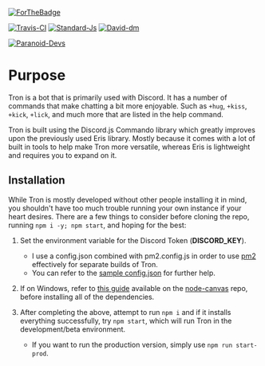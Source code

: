 [![ForTheBadge](http://forthebadge.com/images/badges/does-not-contain-msg.svg)](https://forthebadge.com/)

[![Travis-CI](https://travis-ci.org/Paranoid-Devs/Tron.svg?branch=master)](https://travis-ci.org/Paranoid-Devs/Tron)
[![Standard-Js](https://img.shields.io/badge/code_style-standard-brightgreen.svg)](https://standardjs.com/)
[![David-dm](https://david-dm.org/Paranoid-Devs/Tron.svg)](https://david-dm.org/Paranoid-Devs/Tron)

[![Paranoid-Devs](https://discordapp.com/api/guilds/325504841541746688/embed.png)](https://discord.gg/JfskD5Q)

# Purpose

Tron is a bot that is primarily used with Discord. It has a number of commands that make chatting a
bit more enjoyable. Such as `+hug`, `+kiss`, `+kick`, `+lick`, and much more that are listed in
the help command.

Tron is built using the Discord.js Commando library which greatly improves upon the previously
used Eris library. Mostly because it comes with a lot of built in tools to help make Tron more
versatile, whereas Eris is lightweight and requires you to expand on it.

## Installation

While Tron is mostly developed without other people installing it in mind, you shouldn't have too
much trouble running your own instance if your heart desires. There are a few things to consider
before cloning the repo, running `npm i -y; npm start`, and hoping for the best:

1. Set the environment variable for the Discord Token (**DISCORD\_KEY**).
   - I use a config.json combined with pm2.config.js in order to use [pm2](http://pm2.keymetrics.io/) effectively for separate builds of Tron. 
   - You can refer to the [sample config.json](./util/config_sample.json) for further help.

1. If on Windows, refer to [this guide](https://github.com/Automattic/node-canvas/wiki/Installation---Windows) available on the [node-canvas](https://github.com/Automattic/node-canvas) repo, before installing all of the dependencies.

1. After completing the above, attempt to run `npm i` and if it installs everything successfully, try `npm start`, which will run Tron in the development/beta environment.
    - If you want to run the production version, simply use `npm run start-prod`.